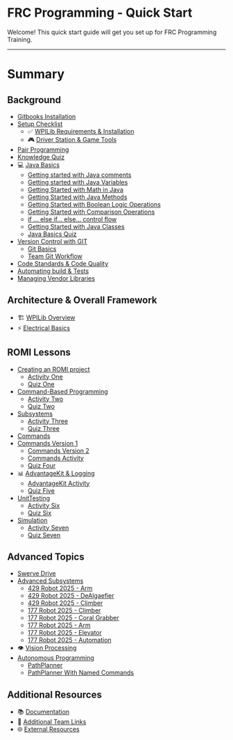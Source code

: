 # FRC Programming - Quick Start

Welcome! This quick start guide will get you set up for FRC Programming Training.

---

# Summary

## Background
- [Gitbooks Installation](background/setup/gitbooks-installation.md)
- [Setup Checklist](background/install/setup-checklist-handout.md)
  - ✅ [WPILib Requirements & Installation](background/install/application-requirements.md)
  - 🎮 [Driver Station & Game Tools](background/install/driver-station.md)
- [Pair Programming](background/intro/pairprogramming.md)
- [Knowledge Quiz](background/JavaKnowledgeQuiz.md)
- 💻 [Java Basics](background/basics/java-basics.md)
  - [Getting started with Java comments](background/basics/PartOne_Comments.md)
  - [Getting started with Java Variables](background/basics/PartTwo_Variables.md)
  - [Getting Started with Math in Java](background/basics/PartThree_Math.md)
  - [Getting Started with Java Methods](background/basics/PartFour_Methods.md)
  - [Getting Started with Boolean Logic Operations](background/basics/PartFive_BooleanOperators.md)
  - [Getting Started with Comparison Operations](background/basics/PartSix_ComparisonOperators.md)
  - [if ... else if... else... control flow](background/basics/PartSeven_IfElseIfElse.md)
  - [Getting Started with Java Classes](background/basics/PartEight_Classes.md)
  - [Java Basics Quiz](background/basics/JavaBasicsQuiz.md)
- [Version Control with GIT](background/versioncontrol/version_control.md)
  - [Git Basics](background/versioncontrol/git-basics.md)
  - [Team Git Workflow](background/versioncontrol/team-git-workflow.md)
- [Code Standards & Code Quality](background/standards/code-standards.md)
- [Automating build & Tests](background/standards/automating-buildandtests.md)
- [Managing Vendor Libraries](background/vendordeps/vendor-libraries.md)

## Architecture & Overall Framework
- 🏗️ [WPILib Overview](architecture/wpilib-overview.md)
- ⚡ [Electrical Basics](architecture/electrical-basics.md)

## ROMI Lessons
- [Creating an ROMI project](romi/One/creating-romi-project.md)
  - [Activity One](romi/One/ActivityOne.md)
  - [Quiz One](romi/One/QuizOne.md)
- [Command-Based Programming](romi/Two/command-based-programming.md)
  - [Activity Two](romi/Two/ActivityTwo.md)
  - [Quiz Two](romi/Two/QuizTwo.md)
- [Subsystems](romi/Three/subsystems.md)
  - [Activity Three](romi/Three/subsystem-lesson.md)
  - [Quiz Three](romi/Three/QuizOne.md)
- [Commands](romi/Four/commands.md)
- [Commands Version 1](romi/Four/commands-version1.md)
  - [Commands Version 2](romi/Four/commands-version2.md)
  - [Commands Activity](romi/Four/commands-activity.md)
  - [Quiz Four](romi/Four/QuizThree.md)
- 📊 [AdvantageKit & Logging](romi/Five/advantagekit-logging.md)
  - [AdvantageKit Activity](romi/Five/advantagekit-lesson.md)
  - [Quiz Five](romi/Five/QuizFive.md)
- [UnitTesting](romi/Six/unittesting.md)
  - [Activity Six](romi/Six/QuizSix.md)
  - [Quiz Six](romi/Six/QuizSix.md)
- [Simulation](romi/Seven/simulation.md)
  - [Activity Seven](romi/Seven/QuizSeven.md)
  - [Quiz Seven](romi/Seven/QuizSeven.md)

## Advanced Topics
- [Swerve Drive](advanced/swerve-drive.md)
- [Advanced Subsystems](advanced/advanced-subsystems.md)
  -  [429 Robot 2025 - Arm](advanced/advanced-subsystems.md)
  -  [429 Robot 2025 - DeAlgaefier](advanced/advanced-subsystems.md)
  -  [429 Robot 2025 - Climber](advanced/advanced-subsystems.md)
  -  [177 Robot 2025 - Climber](advanced/advanced-subsystems.md)
  -  [177 Robot 2025 - Coral Grabber](advanced/advanced-subsystems.md)
  -  [177 Robot 2025 - Arm](advanced/advanced-subsystems.md)
  -  [177 Robot 2025 - Elevator](advanced/advanced-subsystems.md)
  -  [177 Robot 2025 - Automation](advanced/advanced-subsystems.md)
- 👁️ [Vision Processing](advanced/vision.md)
- [Autonomous Programming](advanced/autonomous.md)
  - [PathPlanner](advanced/autonomous.md)
  - [PathPlanner With Named Commands](advanced/autonomous.md)

## Additional Resources
- 📚 [Documentation](resources/documentation.md)
- 🔗 [Additional Team Links](resources/team-links.md)
- 🌐 [External Resources](resources/external-resources.md)
